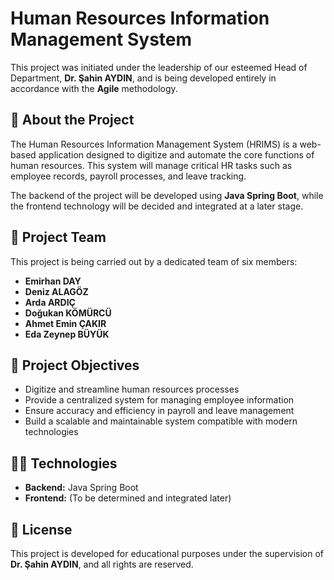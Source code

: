 # Human Resources Information Management System

This project was initiated under the leadership of our esteemed Head of Department, **Dr. Şahin AYDIN**, and is being developed entirely in accordance with the **Agile** methodology.

## 📌 About the Project

The Human Resources Information Management System (HRIMS) is a web-based application designed to digitize and automate the core functions of human resources. This system will manage critical HR tasks such as employee records, payroll processes, and leave tracking.

The backend of the project will be developed using **Java Spring Boot**, while the frontend technology will be decided and integrated at a later stage.

## 👥 Project Team

This project is being carried out by a dedicated team of six members:

- **Emirhan DAY**
- **Deniz ALAGÖZ**
- **Arda ARDIÇ**
- **Doğukan KÖMÜRCÜ**
- **Ahmet Emin ÇAKIR**
- **Eda Zeynep BÜYÜK**

## 🎯 Project Objectives

- Digitize and streamline human resources processes
- Provide a centralized system for managing employee information
- Ensure accuracy and efficiency in payroll and leave management
- Build a scalable and maintainable system compatible with modern technologies

## 👨‍💻 Technologies

- **Backend:** Java Spring Boot
- **Frontend:** (To be determined and integrated later)

## 📄 License

This project is developed for educational purposes under the supervision of **Dr. Şahin AYDIN**, and all rights are reserved.


